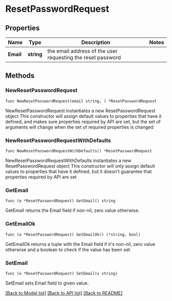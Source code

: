# ResetPasswordRequest

## Properties

Name | Type | Description | Notes
------------ | ------------- | ------------- | -------------
**Email** | **string** | the email address of the user requesting the reset password | 

## Methods

### NewResetPasswordRequest

`func NewResetPasswordRequest(email string, ) *ResetPasswordRequest`

NewResetPasswordRequest instantiates a new ResetPasswordRequest object
This constructor will assign default values to properties that have it defined,
and makes sure properties required by API are set, but the set of arguments
will change when the set of required properties is changed

### NewResetPasswordRequestWithDefaults

`func NewResetPasswordRequestWithDefaults() *ResetPasswordRequest`

NewResetPasswordRequestWithDefaults instantiates a new ResetPasswordRequest object
This constructor will only assign default values to properties that have it defined,
but it doesn't guarantee that properties required by API are set

### GetEmail

`func (o *ResetPasswordRequest) GetEmail() string`

GetEmail returns the Email field if non-nil, zero value otherwise.

### GetEmailOk

`func (o *ResetPasswordRequest) GetEmailOk() (*string, bool)`

GetEmailOk returns a tuple with the Email field if it's non-nil, zero value otherwise
and a boolean to check if the value has been set.

### SetEmail

`func (o *ResetPasswordRequest) SetEmail(v string)`

SetEmail sets Email field to given value.



[[Back to Model list]](../README.md#documentation-for-models) [[Back to API list]](../README.md#documentation-for-api-endpoints) [[Back to README]](../README.md)


